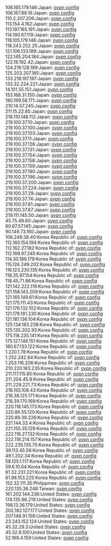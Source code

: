 106.165.179.146:Japan: [ovpn config](vpn/106_165_179_146.ovpn)  
106.167.88.16:Japan: [ovpn config](vpn/106_167_88_16.ovpn)  
110.2.207.206:Japan: [ovpn config](vpn/110_2_207_206.ovpn)  
113.154.4.162:Japan: [ovpn config](vpn/113_154_4_162.ovpn)  
113.197.165.191:Japan: [ovpn config](vpn/113_197_165_191.ovpn)  
114.190.67.119:Japan: [ovpn config](vpn/114_190_67_119.ovpn)  
118.105.179.146:Japan: [ovpn config](vpn/118_105_179_146.ovpn)  
118.243.252.25:Japan: [ovpn config](vpn/118_243_252_25.ovpn)  
121.106.133.189:Japan: [ovpn config](vpn/121_106_133_189.ovpn)  
122.145.204.184:Japan: [ovpn config](vpn/122_145_204_184.ovpn)  
122.19.192.42:Japan: [ovpn config](vpn/122_19_192_42.ovpn)  
124.219.128.199:Japan: [ovpn config](vpn/124_219_128_199.ovpn)  
125.203.207.185:Japan: [ovpn config](vpn/125_203_207_185.ovpn)  
133.218.197.197:Japan: [ovpn config](vpn/133_218_197_197.ovpn)  
133.32.224.221:Japan: [ovpn config](vpn/133_32_224_221.ovpn)  
14.101.55.151:Japan: [ovpn config](vpn/14_101_55_151.ovpn)  
153.168.31.150:Japan: [ovpn config](vpn/153_168_31_150.ovpn)  
180.199.56.171:Japan: [ovpn config](vpn/180_199_56_171.ovpn)  
210.14.57.245:Japan: [ovpn config](vpn/210_14_57_245.ovpn)  
211.15.22.85:Japan: [ovpn config](vpn/211_15_22_85.ovpn)  
218.110.148.112:Japan: [ovpn config](vpn/218_110_148_112.ovpn)  
219.100.37.10:Japan: [ovpn config](vpn/219_100_37_10.ovpn)  
219.100.37.100:Japan: [ovpn config](vpn/219_100_37_100.ovpn)  
219.100.37.103:Japan: [ovpn config](vpn/219_100_37_103.ovpn)  
219.100.37.11:Japan: [ovpn config](vpn/219_100_37_11.ovpn)  
219.100.37.126:Japan: [ovpn config](vpn/219_100_37_126.ovpn)  
219.100.37.131:Japan: [ovpn config](vpn/219_100_37_131.ovpn)  
219.100.37.154:Japan: [ovpn config](vpn/219_100_37_154.ovpn)  
219.100.37.158:Japan: [ovpn config](vpn/219_100_37_158.ovpn)  
219.100.37.159:Japan: [ovpn config](vpn/219_100_37_159.ovpn)  
219.100.37.190:Japan: [ovpn config](vpn/219_100_37_190.ovpn)  
219.100.37.196:Japan: [ovpn config](vpn/219_100_37_196.ovpn)  
219.100.37.200:Japan: [ovpn config](vpn/219_100_37_200.ovpn)  
219.100.37.224:Japan: [ovpn config](vpn/219_100_37_224.ovpn)  
219.100.37.29:Japan: [ovpn config](vpn/219_100_37_29.ovpn)  
219.100.37.74:Japan: [ovpn config](vpn/219_100_37_74.ovpn)  
219.100.37.81:Japan: [ovpn config](vpn/219_100_37_81.ovpn)  
219.100.37.87:Japan: [ovpn config](vpn/219_100_37_87.ovpn)  
219.111.145.50:Japan: [ovpn config](vpn/219_111_145_50.ovpn)  
45.75.49.60:Japan: [ovpn config](vpn/45_75_49_60.ovpn)  
60.67.57.145:Japan: [ovpn config](vpn/60_67_57_145.ovpn)  
90.149.73.160:Japan: [ovpn config](vpn/90_149_73_160.ovpn)  
106.248.38.40:Korea Republic of: [ovpn config](vpn/106_248_38_40.ovpn)  
112.160.154.194:Korea Republic of: [ovpn config](vpn/112_160_154_194.ovpn)  
112.162.27.182:Korea Republic of: [ovpn config](vpn/112_162_27_182.ovpn)  
112.169.97.245:Korea Republic of: [ovpn config](vpn/112_169_97_245.ovpn)  
114.30.186.179:Korea Republic of: [ovpn config](vpn/114_30_186_179.ovpn)  
115.126.249.202:Korea Republic of: [ovpn config](vpn/115_126_249_202.ovpn)  
116.123.230.135:Korea Republic of: [ovpn config](vpn/116_123_230_135.ovpn)  
118.35.97.154:Korea Republic of: [ovpn config](vpn/118_35_97_154.ovpn)  
118.45.71.86:Korea Republic of: [ovpn config](vpn/118_45_71_86.ovpn)  
121.142.222.119:Korea Republic of: [ovpn config](vpn/121_142_222_119.ovpn)  
121.158.143.209:Korea Republic of: [ovpn config](vpn/121_158_143_209.ovpn)  
121.165.149.61:Korea Republic of: [ovpn config](vpn/121_165_149_61.ovpn)  
121.175.111.43:Korea Republic of: [ovpn config](vpn/121_175_111_43.ovpn)  
121.176.132.102:Korea Republic of: [ovpn config](vpn/121_176_132_102.ovpn)  
121.178.181.230:Korea Republic of: [ovpn config](vpn/121_178_181_230.ovpn)  
121.181.136.104:Korea Republic of: [ovpn config](vpn/121_181_136_104.ovpn)  
125.134.183.238:Korea Republic of: [ovpn config](vpn/125_134_183_238.ovpn)  
125.135.202.93:Korea Republic of: [ovpn config](vpn/125_135_202_93.ovpn)  
175.118.235.141:Korea Republic of: [ovpn config](vpn/175_118_235_141.ovpn)  
175.127.146.151:Korea Republic of: [ovpn config](vpn/175_127_146_151.ovpn)  
180.67.133.122:Korea Republic of: [ovpn config](vpn/180_67_133_122.ovpn)  
1.220.1.78:Korea Republic of: [ovpn config](vpn/1_220_1_78.ovpn)  
1.252.242.84:Korea Republic of: [ovpn config](vpn/1_252_242_84.ovpn)  
1.253.116.206:Korea Republic of: [ovpn config](vpn/1_253_116_206.ovpn)  
210.220.183.235:Korea Republic of: [ovpn config](vpn/210_220_183_235.ovpn)  
211.117.115.85:Korea Republic of: [ovpn config](vpn/211_117_115_85.ovpn)  
211.204.45.9:Korea Republic of: [ovpn config](vpn/211_204_45_9.ovpn)  
211.229.221.73:Korea Republic of: [ovpn config](vpn/211_229_221_73.ovpn)  
218.155.108.43:Korea Republic of: [ovpn config](vpn/218_155_108_43.ovpn)  
218.38.125.171:Korea Republic of: [ovpn config](vpn/218_38_125_171.ovpn)  
218.39.170.169:Korea Republic of: [ovpn config](vpn/218_39_170_169.ovpn)  
220.118.145.173:Korea Republic of: [ovpn config](vpn/220_118_145_173.ovpn)  
220.86.55.120:Korea Republic of: [ovpn config](vpn/220_86_55_120.ovpn)  
220.89.39.226:Korea Republic of: [ovpn config](vpn/220_89_39_226.ovpn)  
221.144.33.4:Korea Republic of: [ovpn config](vpn/221_144_33_4.ovpn)  
221.155.35.129:Korea Republic of: [ovpn config](vpn/221_155_35_129.ovpn)  
222.116.27.132:Korea Republic of: [ovpn config](vpn/222_116_27_132.ovpn)  
222.118.214.157:Korea Republic of: [ovpn config](vpn/222_118_214_157.ovpn)  
222.235.135.75:Korea Republic of: [ovpn config](vpn/222_235_135_75.ovpn)  
39.113.45.56:Korea Republic of: [ovpn config](vpn/39_113_45_56.ovpn)  
49.1.202.34:Korea Republic of: [ovpn config](vpn/49_1_202_34.ovpn)  
58.125.1.117:Korea Republic of: [ovpn config](vpn/58_125_1_117.ovpn)  
59.6.10.64:Korea Republic of: [ovpn config](vpn/59_6_10_64.ovpn)  
61.32.231.221:Korea Republic of: [ovpn config](vpn/61_32_231_221.ovpn)  
61.98.153.225:Korea Republic of: [ovpn config](vpn/61_98_153_225.ovpn)  
152.32.111.35:Philippines: [ovpn config](vpn/152_32_111_35.ovpn)  
220.135.38.248:Taiwan: [ovpn config](vpn/220_135_38_248.ovpn)  
161.202.144.236:United States: [ovpn config](vpn/161_202_144_236.ovpn)  
174.135.98.219:United States: [ovpn config](vpn/174_135_98_219.ovpn)  
198.13.36.179:United States: [ovpn config](vpn/198_13_36_179.ovpn)  
202.182.127.177:United States: [ovpn config](vpn/202_182_127_177.ovpn)  
207.148.91.158:United States: [ovpn config](vpn/207_148_91_158.ovpn)  
23.243.152.124:United States: [ovpn config](vpn/23_243_152_124.ovpn)  
45.32.29.3:United States: [ovpn config](vpn/45_32_29_3.ovpn)  
45.32.8.100:United States: [ovpn config](vpn/45_32_8_100.ovpn)  
52.169.4.159:United States: [ovpn config](vpn/52_169_4_159.ovpn)  

